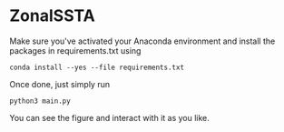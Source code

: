 # ZonalSSTA

Make sure you've activated your Anaconda environment and install the packages in requirements.txt using
```
conda install --yes --file requirements.txt
```
Once done, just simply run
```
python3 main.py
```
You can see the figure and interact with it as you like.

